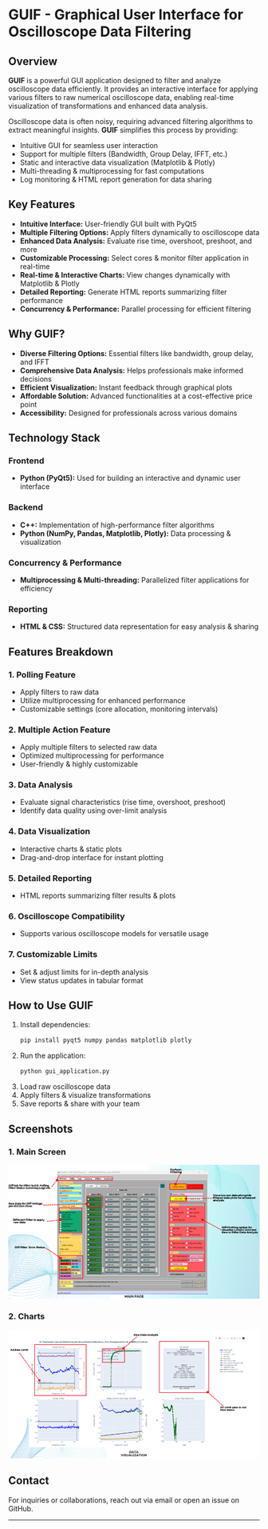 # GUIF - Graphical User Interface for Oscilloscope Data Filtering

## Overview
**GUIF** is a powerful GUI application designed to filter and analyze oscilloscope data efficiently. It provides an interactive interface for applying various filters to raw numerical oscilloscope data, enabling real-time visualization of transformations and enhanced data analysis.

Oscilloscope data is often noisy, requiring advanced filtering algorithms to extract meaningful insights. **GUIF** simplifies this process by providing:
- Intuitive GUI for seamless user interaction
- Support for multiple filters (Bandwidth, Group Delay, IFFT, etc.)
- Static and interactive data visualization (Matplotlib & Plotly)
- Multi-threading & multiprocessing for fast computations
- Log monitoring & HTML report generation for data sharing

## Key Features
- **Intuitive Interface:** User-friendly GUI built with PyQt5
- **Multiple Filtering Options:** Apply filters dynamically to oscilloscope data
- **Enhanced Data Analysis:** Evaluate rise time, overshoot, preshoot, and more
- **Customizable Processing:** Select cores & monitor filter application in real-time
- **Real-time & Interactive Charts:** View changes dynamically with Matplotlib & Plotly
- **Detailed Reporting:** Generate HTML reports summarizing filter performance
- **Concurrency & Performance:** Parallel processing for efficient filtering

## Why GUIF?
- **Diverse Filtering Options:** Essential filters like bandwidth, group delay, and IFFT
- **Comprehensive Data Analysis:** Helps professionals make informed decisions
- **Efficient Visualization:** Instant feedback through graphical plots
- **Affordable Solution:** Advanced functionalities at a cost-effective price point
- **Accessibility:** Designed for professionals across various domains

## Technology Stack
### Frontend
- **Python (PyQt5):** Used for building an interactive and dynamic user interface

### Backend
- **C++:** Implementation of high-performance filter algorithms
- **Python (NumPy, Pandas, Matplotlib, Plotly):** Data processing & visualization

### Concurrency & Performance
- **Multiprocessing & Multi-threading:** Parallelized filter applications for efficiency

### Reporting
- **HTML & CSS:** Structured data representation for easy analysis & sharing

## Features Breakdown
### 1. Polling Feature
- Apply filters to raw data
- Utilize multiprocessing for enhanced performance
- Customizable settings (core allocation, monitoring intervals)

### 2. Multiple Action Feature
- Apply multiple filters to selected raw data
- Optimized multiprocessing for performance
- User-friendly & highly customizable

### 3. Data Analysis
- Evaluate signal characteristics (rise time, overshoot, preshoot)
- Identify data quality using over-limit analysis

### 4. Data Visualization
- Interactive charts & static plots
- Drag-and-drop interface for instant plotting

### 5. Detailed Reporting
- HTML reports summarizing filter results & plots

### 6. Oscilloscope Compatibility
- Supports various oscilloscope models for versatile usage

### 7. Customizable Limits
- Set & adjust limits for in-depth analysis
- View status updates in tabular format

## How to Use GUIF
1. Install dependencies:
   ```bash
   pip install pyqt5 numpy pandas matplotlib plotly
   ```
2. Run the application:
   ```bash
   python gui_application.py
   ```
3. Load raw oscilloscope data
4. Apply filters & visualize transformations
5. Save reports & share with your team

## Screenshots
### 1. Main Screen
![Main Screen](resources/MainScreen.png)

### 2. Charts
![Main Screen](resources\Charts.png)

## Contact
For inquiries or collaborations, reach out via email or open an issue on GitHub.

---
